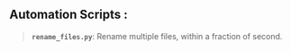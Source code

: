 ## Automation Scripts :

> **`rename_files.py`**: Rename multiple files, within a fraction of second.
